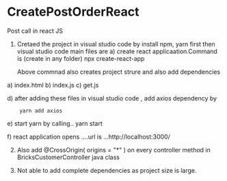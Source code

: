 # CreatePostOrderReact
Post call in react JS

 1)  Cretaed the project in visual studio code by install npm, yarn first then visual studio code
main files are
    a) create react applicaation.Command is  (create in any folder)
      npx create-react-app 
      
      Above commnad also creates project strure and also add dependencies
   
   a) index.html b) index.js c) get.js

   d)  after adding these files in  visual studio code , add axios dependency by
     
        yarn add axios
        
   e) start yarn by calling.. yarn start
   
   f) react application opens ....url is ...http://localhost:3000/ 

2) Also add @CrossOrigin( origins = "*" ) on every controller method in BricksCustomerController java class

3) Not able to add complete dependencies as project size is large.
